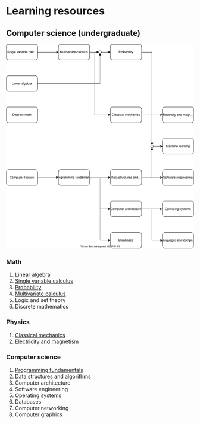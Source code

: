 # Learning resources

## Computer science (undergraduate)



![](map/computer-science.svg)

### Math

1. [Linear algebra](subject/math/linear-algebra)
2. [Single variable calculus](subject/math/single-variable-calculus)
3. [Probability](subject/math/probability)
5. [Multivariate calculus](subject/math/multivariate-calculus)
5. Logic and set theory
6. Discrete mathematics

### Physics

1. [Classical mechanics](subject/physics/classical-mechanics)
2. [Electricity and magnetism](subject/physics/electricity-magnetism)

### Computer science

1. [Programming fundamentals](subject/computer-science/programming-fundamentals)
2. Data structures and algorithms
3. Computer architecture
4. Software engineering
5. Operating systems
6. Databases
7. Computer networking
8. Computer graphics